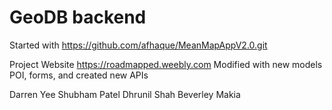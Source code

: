 # GeoDB backend
Started with https://github.com/afhaque/MeanMapAppV2.0.git

Project Website https://roadmapped.weebly.com
Modified with new models POI, forms, and created new APIs

Darren Yee
Shubham Patel
Dhrunil Shah
Beverley Makia